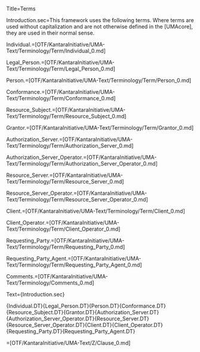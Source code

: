 Title=Terms

Introduction.sec=This framework uses the following terms. Where terms are used without capitalization and are not otherwise defined in the [UMAcore], they are used in their normal sense.


Individual.=[OTF/KantaraInitiative/UMA-Text/Terminology/Term/Individual_0.md]

Legal_Person.=[OTF/KantaraInitiative/UMA-Text/Terminology/Term/Legal_Person_0.md]

Person.=[OTF/KantaraInitiative/UMA-Text/Terminology/Term/Person_0.md]

Conformance.=[OTF/KantaraInitiative/UMA-Text/Terminology/Term/Conformance_0.md]

Resource_Subject.=[OTF/KantaraInitiative/UMA-Text/Terminology/Term/Resource_Subject_0.md]

Grantor.=[OTF/KantaraInitiative/UMA-Text/Terminology/Term/Grantor_0.md]

Authorization_Server.=[OTF/KantaraInitiative/UMA-Text/Terminology/Term/Authorization_Server_0.md]

Authorization_Server_Operator.=[OTF/KantaraInitiative/UMA-Text/Terminology/Term/Authorization_Server_Operator_0.md]

Resource_Server.=[OTF/KantaraInitiative/UMA-Text/Terminology/Term/Resource_Server_0.md]

Resource_Server_Operator.=[OTF/KantaraInitiative/UMA-Text/Terminology/Term/Resource_Server_Operator_0.md]

Client.=[OTF/KantaraInitiative/UMA-Text/Terminology/Term/Client_0.md]

Client_Operator.=[OTF/KantaraInitiative/UMA-Text/Terminology/Term/Client_Operator_0.md]

Requesting_Party.=[OTF/KantaraInitiative/UMA-Text/Terminology/Term/Requesting_Party_0.md]

Requesting_Party_Agent.=[OTF/KantaraInitiative/UMA-Text/Terminology/Term/Requesting_Party_Agent_0.md]

Comments.=[OTF/KantaraInitiative/UMA-Text/Terminology/Comments_0.md]

Text={Introduction.sec}<dl><dl>{Individual.DT}{Legal_Person.DT}{Person.DT}{Conformance.DT}{Resource_Subject.DT}{Grantor.DT}{Authorization_Server.DT}{Authorization_Server_Operator.DT}{Resource_Server.DT}{Resource_Server_Operator.DT}{Client.DT}{Client_Operator.DT}{Requesting_Party.DT}{Requesting_Party_Agent.DT}</dl></dl>

=[OTF/KantaraInitiative/UMA-Text/Z/Clause_0.md]